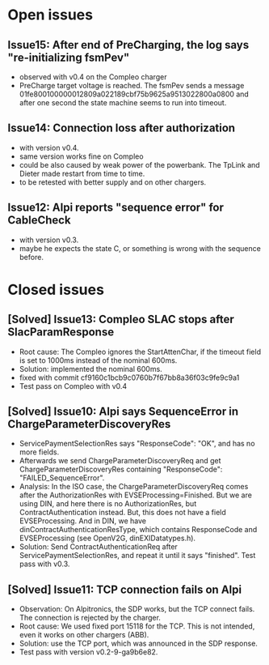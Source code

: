 # Open issues

## Issue15: After end of PreCharging, the log says "re-initializing fsmPev"
- observed with v0.4 on the Compleo charger
- PreCharge target voltage is reached. The fsmPev sends a message
01fe800100000012809a022189cbf75b9625a9513022800a0800
and after one second the state machine seems to run into timeout.

## Issue14: Connection loss after authorization
- with version v0.4.
- same version works fine on Compleo
- could be also caused by weak power of the powerbank. The TpLink and Dieter made restart from time to time.
- to be retested with better supply and on other chargers.

## Issue12: Alpi reports "sequence error" for CableCheck
- with version v0.3.
- maybe he expects the state C, or something is wrong with the sequence before.

# Closed issues

## [Solved] Issue13: Compleo SLAC stops after SlacParamResponse
- Root cause: The Compleo ignores the StartAttenChar, if the timeout field is set to 1000ms instead of the nominal 600ms.
- Solution: implemented the nominal 600ms.
- fixed with commit cf9160c1bcb9c0760b7f67bb8a36f03c9fe9c9a1
- Test pass on Compleo with v0.4

## [Solved] Issue10: Alpi says SequenceError in ChargeParameterDiscoveryRes
- ServicePaymentSelectionRes says "ResponseCode": "OK", and has no more fields.
- Afterwards we send ChargeParameterDiscoveryReq and get ChargeParameterDiscoveryRes containing "ResponseCode": "FAILED_SequenceError".
- Analysis: In the ISO case, the ChargeParameterDiscoveryReq comes after the AuthorizationRes with EVSEProcessing=Finished. But we are using DIN, and here there is no AuthorizationRes, but ContractAuthentication instead. But, this does not
have a field EVSEProcessing. And in DIN, we have dinContractAuthenticationResType, which contains ResponseCode and EVSEProcessing (see OpenV2G, dinEXIDatatypes.h).
- Solution: Send ContractAuthenticationReq after ServicePaymentSelectionRes, and repeat it until it says "finished". Test pass with v0.3.

## [Solved] Issue11: TCP connection fails on Alpi
- Observation: On Alpitronics, the SDP works, but the TCP connect fails. The connection is rejected by the charger.
- Root cause: We used fixed port 15118 for the TCP. This is not intended, even it works on other chargers (ABB).
- Solution: use the TCP port, which was announced in the SDP response.
- Test pass with version v0.2-9-ga9b6e82.
